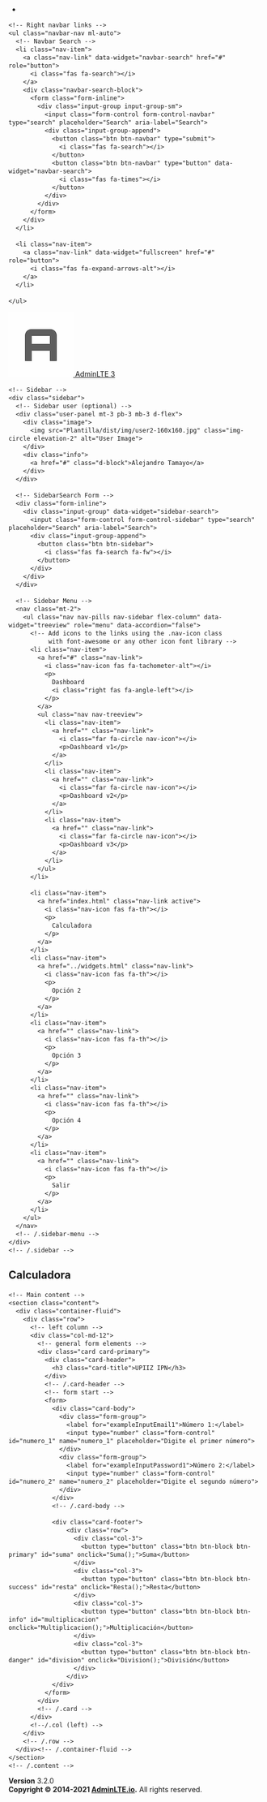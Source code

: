 <!DOCTYPE html>
<html lang="en">
<head>
  <meta charset="utf-8">
  <meta name="viewport" content="width=device-width, initial-scale=1">
  <title>Tecweb UPIIZ ATC</title>

  <!-- Google Font: Source Sans Pro -->
  <link rel="stylesheet" href="https://fonts.googleapis.com/css?family=Source+Sans+Pro:300,400,400i,700&display=fallback">
  <!-- Font Awesome -->
  <link rel="stylesheet" href="Plantilla/plugins/fontawesome-free/css/all.min.css">
  <!-- Theme style -->
  <link rel="stylesheet" href="Plantilla/dist/css/adminlte.min.css">
</head>
<body class="hold-transition sidebar-mini">
<div class="wrapper">
  <!-- Navbar -->
  <nav class="main-header navbar navbar-expand navbar-white navbar-light">
    <!-- Left navbar links -->
    <ul class="navbar-nav">
      <li class="nav-item">
        <a class="nav-link" data-widget="pushmenu" href="#" role="button"><i class="fas fa-bars"></i></a>
      </li>
    </ul>

    <!-- Right navbar links -->
    <ul class="navbar-nav ml-auto">
      <!-- Navbar Search -->
      <li class="nav-item">
        <a class="nav-link" data-widget="navbar-search" href="#" role="button">
          <i class="fas fa-search"></i>
        </a>
        <div class="navbar-search-block">
          <form class="form-inline">
            <div class="input-group input-group-sm">
              <input class="form-control form-control-navbar" type="search" placeholder="Search" aria-label="Search">
              <div class="input-group-append">
                <button class="btn btn-navbar" type="submit">
                  <i class="fas fa-search"></i>
                </button>
                <button class="btn btn-navbar" type="button" data-widget="navbar-search">
                  <i class="fas fa-times"></i>
                </button>
              </div>
            </div>
          </form>
        </div>
      </li>

      <li class="nav-item">
        <a class="nav-link" data-widget="fullscreen" href="#" role="button">
          <i class="fas fa-expand-arrows-alt"></i>
        </a>
      </li>

    </ul>
  </nav>
  <!-- /.navbar -->

  <!-- Main Sidebar Container -->
  <aside class="main-sidebar sidebar-dark-primary elevation-4">
    <!-- Brand Logo -->
    <a href="" class="brand-link">
      <img src="Plantilla/dist/img/AdminLTELogo.png" alt="AdminLTE Logo" class="brand-image img-circle elevation-3" style="opacity: .8">
      <span class="brand-text font-weight-light">AdminLTE 3</span>
    </a>

    <!-- Sidebar -->
    <div class="sidebar">
      <!-- Sidebar user (optional) -->
      <div class="user-panel mt-3 pb-3 mb-3 d-flex">
        <div class="image">
          <img src="Plantilla/dist/img/user2-160x160.jpg" class="img-circle elevation-2" alt="User Image">
        </div>
        <div class="info">
          <a href="#" class="d-block">Alejandro Tamayo</a>
        </div>
      </div>

      <!-- SidebarSearch Form -->
      <div class="form-inline">
        <div class="input-group" data-widget="sidebar-search">
          <input class="form-control form-control-sidebar" type="search" placeholder="Search" aria-label="Search">
          <div class="input-group-append">
            <button class="btn btn-sidebar">
              <i class="fas fa-search fa-fw"></i>
            </button>
          </div>
        </div>
      </div>

      <!-- Sidebar Menu -->
      <nav class="mt-2">
        <ul class="nav nav-pills nav-sidebar flex-column" data-widget="treeview" role="menu" data-accordion="false">
          <!-- Add icons to the links using the .nav-icon class
               with font-awesome or any other icon font library -->
          <li class="nav-item">
            <a href="#" class="nav-link">
              <i class="nav-icon fas fa-tachometer-alt"></i>
              <p>
                Dashboard
                <i class="right fas fa-angle-left"></i>
              </p>
            </a>
            <ul class="nav nav-treeview">
              <li class="nav-item">
                <a href="" class="nav-link">
                  <i class="far fa-circle nav-icon"></i>
                  <p>Dashboard v1</p>
                </a>
              </li>
              <li class="nav-item">
                <a href="" class="nav-link">
                  <i class="far fa-circle nav-icon"></i>
                  <p>Dashboard v2</p>
                </a>
              </li>
              <li class="nav-item">
                <a href="" class="nav-link">
                  <i class="far fa-circle nav-icon"></i>
                  <p>Dashboard v3</p>
                </a>
              </li>
            </ul>
          </li>

          <li class="nav-item">
            <a href="index.html" class="nav-link active">
              <i class="nav-icon fas fa-th"></i>
              <p>
                Calculadora
              </p>
            </a>
          </li>
          <li class="nav-item">
            <a href="../widgets.html" class="nav-link">
              <i class="nav-icon fas fa-th"></i>
              <p>
                Opción 2
              </p>
            </a>
          </li>
          <li class="nav-item">
            <a href="" class="nav-link">
              <i class="nav-icon fas fa-th"></i>
              <p>
                Opción 3
              </p>
            </a>
          </li>
          <li class="nav-item">
            <a href="" class="nav-link">
              <i class="nav-icon fas fa-th"></i>
              <p>
                Opción 4
              </p>
            </a>
          </li>
          <li class="nav-item">
            <a href="" class="nav-link">
              <i class="nav-icon fas fa-th"></i>
              <p>
                Salir
              </p>
            </a>
          </li>
        </ul>
      </nav>
      <!-- /.sidebar-menu -->
    </div>
    <!-- /.sidebar -->
  </aside>

  <!-- Content Wrapper. Contains page content -->
  <div class="content-wrapper">
    <!-- Content Header (Page header) -->
    <section class="content-header">
      <div class="container-fluid">
        <div class="row mb-2">
          <div class="col-sm-6">
            <h1>Calculadora</h1>
          </div>
          <div class="col-sm-6">
            <ol class="breadcrumb float-sm-right">
            </ol>
          </div>
        </div>
      </div><!-- /.container-fluid -->
    </section>

    <!-- Main content -->
    <section class="content">
      <div class="container-fluid">
        <div class="row">
          <!-- left column -->
          <div class="col-md-12">
            <!-- general form elements -->
            <div class="card card-primary">
              <div class="card-header">
                <h3 class="card-title">UPIIZ IPN</h3>
              </div>
              <!-- /.card-header -->
              <!-- form start -->
              <form>
                <div class="card-body">
                  <div class="form-group">
                    <label for="exampleInputEmail1">Número 1:</label>
                    <input type="number" class="form-control" id="numero_1" name="numero_1" placeholder="Digite el primer número">
                  </div>
                  <div class="form-group">
                    <label for="exampleInputPassword1">Número 2:</label>
                    <input type="number" class="form-control" id="numero_2" name="numero_2" placeholder="Digite el segundo número">
                  </div>
                </div>
                <!-- /.card-body -->

                <div class="card-footer">
                    <div class="row">
                      <div class="col-3"> 
                        <button type="button" class="btn btn-block btn-primary" id="suma" onclick="Suma();">Suma</button>
                      </div>
                      <div class="col-3">
                        <button type="button" class="btn btn-block btn-success" id="resta" onclick="Resta();">Resta</button>
                      </div>
                      <div class="col-3">
                        <button type="button" class="btn btn-block btn-info" id="multiplicacion" onclick="Multiplicacion();">Multiplicación</button>
                      </div>
                      <div class="col-3">
                        <button type="button" class="btn btn-block btn-danger" id="division" onclick="Division();">División</button>
                      </div>
                    </div>
                </div>
              </form>
            </div>
            <!-- /.card -->
          </div>
          <!--/.col (left) -->
        </div>
        <!-- /.row -->
      </div><!-- /.container-fluid -->
    </section>
    <!-- /.content -->
  </div>
  <!-- /.content-wrapper -->
  <footer class="main-footer">
    <div class="float-right d-none d-sm-block">
      <b>Version</b> 3.2.0
    </div>
    <strong>Copyright &copy; 2014-2021 <a href="https://adminlte.io">AdminLTE.io</a>.</strong> All rights reserved.
  </footer>

  <!-- Control Sidebar -->
  <aside class="control-sidebar control-sidebar-dark">
    <!-- Control sidebar content goes here -->
  </aside>
  <!-- /.control-sidebar -->
</div>
<!-- ./wrapper -->

<!-- jQuery -->
<script src="Plantilla/plugins/jquery/jquery.min.js"></script>
<!-- Bootstrap 4 -->
<script src="Plantilla/plugins/bootstrap/js/bootstrap.bundle.min.js"></script>
<!-- bs-custom-file-input -->
<script src="Plantilla/plugins/bs-custom-file-input/bs-custom-file-input.min.js"></script>
<!-- AdminLTE App -->
<script src="Plantilla/dist/js/adminlte.min.js"></script>
<!-- AdminLTE for demo purposes -->
<script src="Plantilla/dist/js/demo.js"></script>
<!-- Page specific script -->
<script>
$(function () {
  bsCustomFileInput.init();
});
</script>
<!-- Scripts Propios-->

<script src="plantilla/jspropios/calculadora-basica.js"></script>

</body>
</html>
